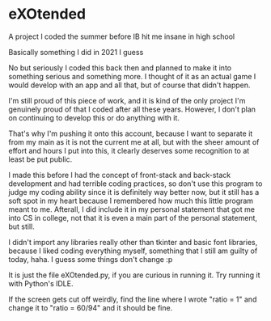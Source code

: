# eXOtended
A project I coded the summer before IB hit me insane in high school

Basically something I did in 2021 I guess

No but seriously I coded this back then and planned to make it into something serious and something more. I thought of it as an actual game I would develop with an app and all that, but of course that didn't happen.

I'm still proud of this piece of work, and it is kind of the only project I'm genuinely proud of that I coded after all these years. However, I don't plan on continuing to develop this or do anything with it.

That's why I'm pushing it onto this account, because I want to separate it from my main as it is not the current me at all, but with the sheer amount of effort and hours I put into this, it clearly deserves some recognition to at least be put public.

I made this before I had the concept of front-stack and back-stack development and had terrible coding practices, so don't use this program to judge my coding ability since it is definitely way better now, but it still has a soft spot in my heart because I remembered how much this little program meant to me. Afterall, I did include it in my personal statement that got me into CS in college, not that it is even a main part of the personal statement, but still.

I didn't import any libraries really other than tkinter and basic font libraries, because I liked coding everything myself, something that I still am guilty of today, haha. I guess some things don't change :p

It is just the file eXOtended.py, if you are curious in running it. Try running it with Python's IDLE.

If the screen gets cut off weirdly, find the line where I wrote "ratio = 1" and change it to "ratio = 60/94" and it should be fine.
